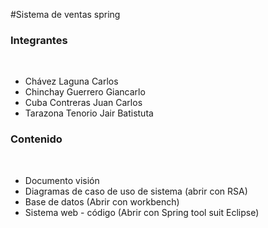#Sistema de ventas spring
<h3>Integrantes</h3><br>
<ul>
  <li>Chávez Laguna Carlos</li>
  <li>Chinchay Guerrero Giancarlo</li>
  <li>Cuba Contreras Juan Carlos</li>
  <li>Tarazona Tenorio Jair Batistuta</li>
</ul>


<h3>Contenido</h3><br>

<ul>
  <li>Documento visión</li>
  <li>Diagramas de caso de uso de sistema (abrir con RSA)</li>
  <li>Base de datos (Abrir con workbench)</li>
  <li>Sistema web - código (Abrir con Spring tool suit Eclipse)</li>
</ul>
